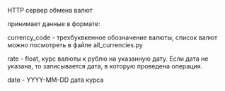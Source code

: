 HTTP сервер обмена валют

принимает данные в формате: 

currency_code -  трехбуквкенное обозначение валюты, список валют можно посмотреть в файле all_currencies.py

rate - float, курс валюты к рублю на указанную дату. Если дата не указана, то записывается дата, в которую проведена операция.

date - YYYY-MM-DD дата курса
